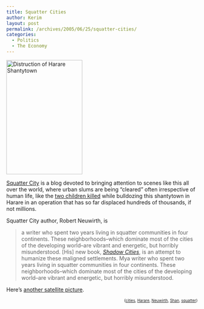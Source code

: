 ```yaml
---
title: Squatter Cities
author: Kerim
layout: post
permalink: /archives/2005/06/25/squatter-cities/
categories:
  - Politics
  - The Economy
---
```

<a href="http://www.theage.com.au/news/world/zimbabwe-demolitions/2005/06/24/1119321879485.html" onclick="_gaq.push(['_trackEvent', 'outbound-article', 'http://www.theage.com.au/news/world/zimbabwe-demolitions/2005/06/24/1119321879485.html', '']);"  title="Photo Sharing"><img src="http://photos16.flickr.com/21400364_e80b433983.jpg" width="200" height="300" alt="Distruction of Harare Shantytown" /></a>

<a href="http://squattercity.blogspot.com/" onclick="_gaq.push(['_trackEvent', 'outbound-article', 'http://squattercity.blogspot.com/', 'Squatter City']);" >Squatter City</a> is a blog devoted to bringing attention to scenes like this all over the world, where urban slums are being &#8220;cleared&#8221; often irrespective of human life, like the <a href="http://www.theage.com.au/news/world/zimbabwe-demolitions/2005/06/24/1119321879485.html" onclick="_gaq.push(['_trackEvent', 'outbound-article', 'http://www.theage.com.au/news/world/zimbabwe-demolitions/2005/06/24/1119321879485.html', 'two children killed']);" >two children killed</a> while bulldozing this shantytown in Harare in an operation that has so far displaced hundreds of thousands, if not millions.

Squatter City author, Robert Neuwirth, is

> a writer who spent two years living in squatter communities in four continents. These neighborhoods&#8211;which dominate most of the cities of the developing world&#8211;are vibrant and energetic, but horribly misunderstood. [His] new book, <a href="http://www.amazon.com/exec/obidos/redirect?tag=shashwaticom-20%26link_code=xm2%26camp=2025%26creative=165953%26path=http://www.amazon.com/gp/redirect.html%253fASIN=0415933196%2526tag=shashwaticom-20%2526lcode=xm2%2526cID=2025%2526ccmID=165953%2526location=/o/ASIN/0415933196%25253FSubscriptionId=02ZH6J1W0649DTNS6002" onclick="_gaq.push(['_trackEvent', 'outbound-article', 'http://www.amazon.com/exec/obidos/redirect?tag=shashwaticom-20%26link_code=xm2%26camp=2025%26creative=165953%26path=http://www.amazon.com/gp/redirect.html%253fASIN=0415933196%2526tag=shashwaticom-20%2526lcode=xm2%2526cID=2025%2526ccmID=165953%2526location=/o/ASIN/0415933196%25253FSubscriptionId=02ZH6J1W0649DTNS6002', 'Shadow Cities']);" ><em>Shadow Cities</em></a>, is an attempt to humanize these maligned settlements. Mya writer who spent two years living in squatter communities in four continents. These neighborhoods&#8211;which dominate most of the cities of the developing world&#8211;are vibrant and energetic, but horribly misunderstood.

Here&#8217;s <a href="http://www.boingboing.net/2005/06/24/sat_photos_document_.html" onclick="_gaq.push(['_trackEvent', 'outbound-article', 'http://www.boingboing.net/2005/06/24/sat_photos_document_.html', 'another satellite picture']);" >another satellite picture</a>.

<!-- technorati tags start -->

<div style="text-align:right;">
  <span style="font-size:x-small;">{<a href="http://technorati.com/tag/cities" onclick="_gaq.push(['_trackEvent', 'outbound-article', 'http://technorati.com/tag/cities', 'cities']);"  rel="tag">cities</a>, <a href="http://technorati.com/tag/Harare" onclick="_gaq.push(['_trackEvent', 'outbound-article', 'http://technorati.com/tag/Harare', 'Harare']);"  rel="tag">Harare</a>, <a href="http://technorati.com/tag/Neuwirth" onclick="_gaq.push(['_trackEvent', 'outbound-article', 'http://technorati.com/tag/Neuwirth', 'Neuwirth']);"  rel="tag">Neuwirth</a>, <a href="http://technorati.com/tag/Shan" onclick="_gaq.push(['_trackEvent', 'outbound-article', 'http://technorati.com/tag/Shan', 'Shan']);"  rel="tag">Shan</a>, <a href="http://technorati.com/tag/squatter" onclick="_gaq.push(['_trackEvent', 'outbound-article', 'http://technorati.com/tag/squatter', 'squatter']);"  rel="tag">squatter</a>}</span>


<!-- technorati tags end -->

